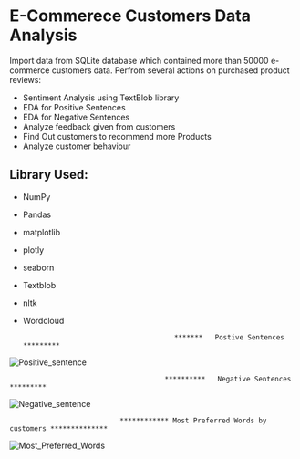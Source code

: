 # E-Commerece Customers Data Analysis
Import data from SQLite database which contained more than 50000 e-commerce customers data. Perfrom several actions on purchased product reviews:
* Sentiment Analysis using TextBlob library
* EDA for Positive Sentences
* EDA for Negative Sentences
* Analyze feedback given from customers
* Find Out customers to recommend more Products 
* Analyze customer behaviour


## Library Used:
* NumPy
* Pandas
* matplotlib
* plotly
* seaborn
* Textblob
* nltk
* Wordcloud


                                           *******   Postive Sentences    *********
                                                 
                                                 
![Positive_sentence](https://user-images.githubusercontent.com/59698649/208512817-95ebd484-fe3e-4c47-84c9-2ab001b1ca08.png)



                                          **********   Negative Sentences  *********

![Negative_sentence](https://user-images.githubusercontent.com/59698649/208512824-68ef5591-1058-40e4-8293-e5ff2ec0300e.png)



                               ************ Most Preferred Words by customers **************
                                        
                                        
![Most_Preferred_Words](https://user-images.githubusercontent.com/59698649/208512947-20e72484-c0a4-45d3-9568-b723de437f0b.png)


